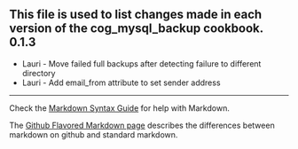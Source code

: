 This file is used to list changes made in each version of the cog_mysql_backup cookbook.
0.1.3
-----
- Lauri - Move failed full backups after detecting failure to different directory
- Lauri - Add email_from attribute to set sender address

- - -
Check the [Markdown Syntax Guide](http://daringfireball.net/projects/markdown/syntax) for help with Markdown.

The [Github Flavored Markdown page](http://github.github.com/github-flavored-markdown/) describes the differences between markdown on github and standard markdown.
